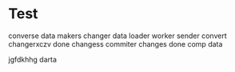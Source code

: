 # Test
converse
data
makers
changer
data
loader
worker
sender
convert
changerxczv
done
changess
commiter
changes
done
comp
data

jgfdkhhg
darta
